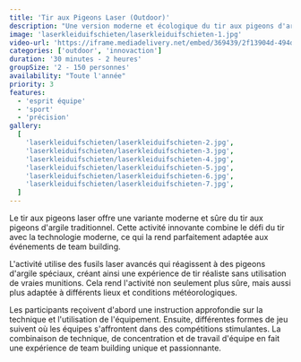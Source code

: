 ```yaml
---
title: 'Tir aux Pigeons Laser (Outdoor)'
description: "Une version moderne et écologique du tir aux pigeons d'argile"
image: 'laserkleiduifschieten/laserkleiduifschieten-1.jpg'
video-url: 'https://iframe.mediadelivery.net/embed/369439/2f13904d-494d-4441-a9e4-471d1eeb3557'
categories: ['outdoor', 'innovaction']
duration: '30 minutes - 2 heures'
groupSize: '2 - 150 personnes'
availability: "Toute l'année"
priority: 3
features:
  - 'esprit équipe'
  - 'sport'
  - 'précision'
gallery:
  [
    'laserkleiduifschieten/laserkleiduifschieten-2.jpg',
    'laserkleiduifschieten/laserkleiduifschieten-3.jpg',
    'laserkleiduifschieten/laserkleiduifschieten-4.jpg',
    'laserkleiduifschieten/laserkleiduifschieten-5.jpg',
    'laserkleiduifschieten/laserkleiduifschieten-6.jpg',
    'laserkleiduifschieten/laserkleiduifschieten-7.jpg',
  ]
---
```


Le tir aux pigeons laser offre une variante moderne et sûre du tir aux pigeons d'argile traditionnel. Cette activité innovante combine le défi du tir avec la technologie moderne, ce qui la rend parfaitement adaptée aux événements de team building.

L'activité utilise des fusils laser avancés qui réagissent à des pigeons d'argile spéciaux, créant ainsi une expérience de tir réaliste sans utilisation de vraies munitions. Cela rend l'activité non seulement plus sûre, mais aussi plus adaptée à différents lieux et conditions météorologiques.

Les participants reçoivent d'abord une instruction approfondie sur la technique et l'utilisation de l'équipement. Ensuite, différentes formes de jeu suivent où les équipes s'affrontent dans des compétitions stimulantes. La combinaison de technique, de concentration et de travail d'équipe en fait une expérience de team building unique et passionnante.
